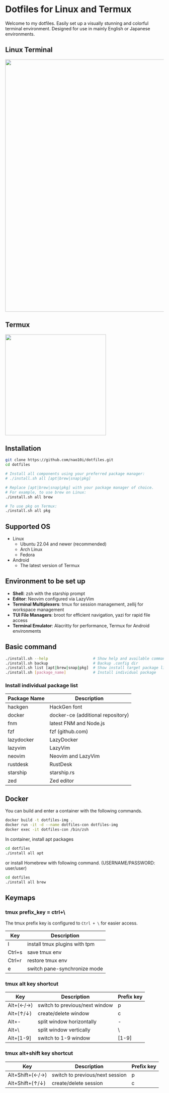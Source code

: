 # Dotfiles for Linux and Termux

Welcome to my dotfiles. Easily set up a visually stunning and colorful terminal environment. Designed for use in mainly English or Japanese environments.

## Linux Terminal

<img src="https://github.com/user-attachments/assets/3be7c42f-ee48-4714-a4a5-d5bd0aa7045f" width="800">

## Termux

<img src="https://github.com/user-attachments/assets/4e6723db-ed9a-4d47-bac6-32cea19f0b15" width="320">

## Installation

```bash
git clone https://github.com/nao10i/dotfiles.git
cd dotfiles

# Install all components using your preferred package manager:
# ./install.sh all [apt|brew|snap|pkg]

# Replace [apt|brew|snap|pkg] with your package manager of choice.
# For example, to use brew on Linux:
./install.sh all brew

# To use pkg on Termux:
./install.sh all pkg
```

## Supported OS

- Linux
  - Ubuntu 22.04 and newer (recommended)
  - Arch Linux
  - Fedora
- Android
  - The latest version of Termux

## Environment to be set up

- **Shell**: zsh with the starship prompt
- **Editor**: Neovim configured via LazyVim
- **Terminal Multiplexers**: tmux for session management, zellij for workspace management
- **TUI File Managers**: broot for efficient navigation, yazi for rapid file access
- **Terminal Emulator**: Alacritty for performance, Termux for Android environments

## Basic command

```bash
./install.sh --help                    # Show help and available commands
./install.sh backup                    # Backup .config dir
./install.sh list [apt|brew|snap|pkg]  # Show install target package list
./install.sh [package_name]            # Install individual package
```

### Install individual package list

| Package Name  | Description                       |
| ------------- | --------------------------------- |
| hackgen       | HackGen font                      |
| docker        | docker-ce (additional repository) |
| fnm           | latest FNM and Node.js            |
| fzf           | fzf (github.com)                  |
| lazydocker    | LazyDocker                        |
| lazyvim       | LazyVim                           |
| neovim        | Neovim and LazyVim                |
| rustdesk      | RustDesk                          |
| starship      | starship.rs                       |
| zed           | Zed editor                        |

## Docker

You can build and enter a container with the following commands.

```bash
docker build -t dotfiles-img .
docker run -it -d --name dotfiles-con dotfiles-img
docker exec -it dotfiles-con /bin/zsh
```

In container, install apt packages

```bash
cd dotfiles
./install all apt
```

or install Homebrew with following command. (USERNAME/PASSWORD: user/user)

```bash
cd dotfiles
./install all brew
```

## Keymaps
### tmux prefix_key = ctrl+\

The tmux prefix key is configured to `Ctrl + \` for easier access.

| Key           | Description                   |
| ------------- | ------------------------------|
| I             | install tmux plugins with tpm |
| Ctrl+s        | save tmux env                 |
| Ctrl+r        | restore tmux env              |
| e             | switch pane-synchronize mode  |

### tmux alt key shortcut
| Key       | Description                     | Prefix key     |
| --------- | ------------------------------- | -------------- |
| Alt+(←/→) | switch to previous/next window  | p              |
| Alt+(↑/↓) | create/delete window            | c              |
| Alt+-     | split window horizontally       | -              |
| Alt+\     | split window vertically         | \              |
| Alt+[1-9] | switch to 1-9 window            | [1-9]          |

### tmux alt+shift key shortcut
| Key             | Description                     | Prefix key     |
| --------------- | ------------------------------- | -------------- |
| Alt+Shift+(←/→) | switch to previous/next session | p              |
| Alt+Shift+(↑/↓) | create/delete session           | c              |

